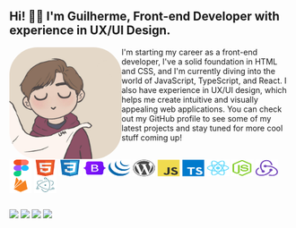 ## Hi! 👋🏻 I'm Guilherme, Front-end Developer with experience in UX/UI Design.

<img align="left" alt="Guilherme-pic" height="200" style="border-radius:50px;" src="./image/profile-pic.jpg">

I'm starting my career as a front-end developer, I've a solid foundation in HTML and CSS, and I'm currently diving into the world of JavaScript, TypeScript, and React. I also have experience in UX/UI design, which helps me create intuitive and visually appealing web applications. You can check out my GitHub profile to see some of my latest projects and stay tuned for more cool stuff coming up!

<div style="display: inline_block"><br>
  <img align="center" alt="Guilherme-Figma" height="30" width="40" src="https://github.com/devicons/devicon/blob/master/icons/figma/figma-original.svg">
  <img align="center" alt="Guilherme-HTML" height="30" width="40" src="https://github.com/devicons/devicon/blob/master/icons/html5/html5-original.svg">
  <img align="center" alt="Guilherme-CSS" height="30" width="40" src="https://github.com/devicons/devicon/blob/master/icons/css3/css3-original.svg">
  <img align="center" alt="Guilherme-Bootstrap" height="30" width="40" src="https://github.com/devicons/devicon/blob/master/icons/bootstrap/bootstrap-original.svg">
  <img align="center" alt="Guilherme-Jquery" height="30" width="40" src="https://github.com/devicons/devicon/blob/master/icons/jquery/jquery-original.svg">
  <img align="center" alt="Guilherme-Wordpress" height="30" width="40" src="https://github.com/devicons/devicon/blob/master/icons/wordpress/wordpress-plain.svg">
  <img align="center" alt="Guilherme-Javascript" height="30" width="40" src="https://github.com/devicons/devicon/blob/master/icons/javascript/javascript-original.svg">
  <img align="center" alt="Guilherme-Typescript" height="30" width="40" src="https://github.com/devicons/devicon/blob/master/icons/typescript/typescript-original.svg">
  <img align="center" alt="Guilherme-React" height="30" width="40" src="https://github.com/devicons/devicon/blob/master/icons/react/react-original.svg">
  <img align="center" alt="Guilherme-NodeJS" height="30" width="40" src="https://github.com/devicons/devicon/blob/master/icons/nodejs/nodejs-original.svg">
  <img align="center" alt="Guilherme-Redux" height="30" width="40" src="https://github.com/devicons/devicon/blob/master/icons/redux/redux-original.svg">
  <img align="center" alt="Guilherme-Firebase" height="30" width="40" src="https://github.com/devicons/devicon/blob/master/icons/firebase/firebase-plain.svg">
  <img align="center" alt="Guilherme-Electron" height="30" width="40" src="https://github.com/devicons/devicon/blob/master/icons/electron/electron-original.svg">
</div>
  
 ##
 
<div> 
  <a href="https://www.instagram.com/gui.sgouvea/" target="_blank"><img src="https://img.shields.io/badge/-Instagram-%23E4405F?style=for-the-badge&logo=instagram&logoColor=white" target="_blank"></a>
  <a href="https://www.twitch.tv/guisekai/" target="_blank"><img src="https://img.shields.io/badge/Twitch-9146FF?style=for-the-badge&logo=twitch&logoColor=white" target="_blank"></a>
  <a href = "mailto:gui.sgouvea@gmail.com"><img src="https://img.shields.io/badge/-Gmail-%23333?style=for-the-badge&logo=gmail&logoColor=white" target="_blank"></a>
  <a href="https://www.linkedin.com/in/gouveaguilherme/" target="_blank"><img src="https://img.shields.io/badge/-LinkedIn-%230077B5?style=for-the-badge&logo=linkedin&logoColor=white" target="_blank"></a>  
</div>
